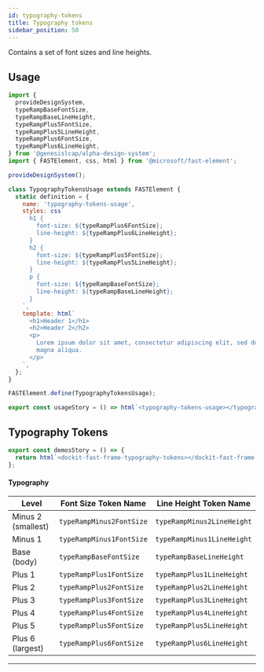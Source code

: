 ```yaml
---
id: typography-tokens
title: Typography tokens
sidebar_position: 50
---
```



Contains a set of font sizes and line heights.

## Usage

```js preview-story
import {
  provideDesignSystem,
  typeRampBaseFontSize,
  typeRampBaseLineHeight,
  typeRampPlus5FontSize,
  typeRampPlus5LineHeight,
  typeRampPlus6FontSize,
  typeRampPlus6LineHeight,
} from '@genesislcap/alpha-design-system';
import { FASTElement, css, html } from '@microsoft/fast-element';

provideDesignSystem();

class TypographyTokensUsage extends FASTElement {
  static definition = {
    name: 'typography-tokens-usage',
    styles: css`
      h1 {
        font-size: ${typeRampPlus6FontSize};
        line-height: ${typeRampPlus6LineHeight};
      }
      h2 {
        font-size: ${typeRampPlus5FontSize};
        line-height: ${typeRampPlus5LineHeight};
      }
      p {
        font-size: ${typeRampBaseFontSize};
        line-height: ${typeRampBaseLineHeight};
      }
    `,
    template: html`
      <h1>Header 1</h1>
      <h2>Header 2</h2>
      <p>
        Lorem ipsum dolor sit amet, consectetur adipiscing elit, sed do eiusmod tempor incididunt ut labore et dolore
        magna aliqua.
      </p>
    `,
  };
}

FASTElement.define(TypographyTokensUsage);

export const usageStory = () => html`<typography-tokens-usage></typography-tokens-usage>`;
```

## Typography Tokens

```js story
export const demosStory = () => {
  return html`<dockit-fast-frame-typography-tokens></dockit-fast-frame-typography-tokens>`;
};
```

#### Typography

| Level              | Font Size Token Name            | Line Height Token Name           |
|--------------------|---------------------------------|----------------------------------|
| Minus 2 (smallest) | `typeRampMinus2FontSize`        | `typeRampMinus2LineHeight`       |
| Minus 1            | `typeRampMinus1FontSize`        | `typeRampMinus1LineHeight`       |
| Base (body)        | `typeRampBaseFontSize`          | `typeRampBaseLineHeight`         |
| Plus 1             | `typeRampPlus1FontSize`         | `typeRampPlus1LineHeight`        |
| Plus 2             | `typeRampPlus2FontSize`         | `typeRampPlus2LineHeight`        |
| Plus 3             | `typeRampPlus3FontSize`         | `typeRampPlus3LineHeight`        |
| Plus 4             | `typeRampPlus4FontSize`         | `typeRampPlus4LineHeight`        |
| Plus 5             | `typeRampPlus5FontSize`         | `typeRampPlus5LineHeight`        |
| Plus 6 (largest)   | `typeRampPlus6FontSize`         | `typeRampPlus6LineHeight`        |
-------------------------------------------------
